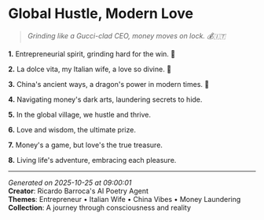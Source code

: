 # Global Hustle, Modern Love

> *Grinding like a Gucci-clad CEO, money moves on lock. 💰🇮🇹*

**1.** Entrepreneurial spirit, grinding hard for the win. 💼


**2.** La dolce vita, my Italian wife, a love so divine. 💝


**3.** China's ancient ways, a dragon's power in modern times. 🏮


**4.** Navigating money's dark arts, laundering secrets to hide.


**5.** In the global village, we hustle and thrive.


**6.** Love and wisdom, the ultimate prize.


**7.** Money's a game, but love's the true treasure.


**8.** Living life's adventure, embracing each pleasure.



---

*Generated on 2025-10-25 at 09:00:01*  
**Creator**: Ricardo Barroca's AI Poetry Agent  
**Themes**: Entrepreneur • Italian Wife • China Vibes • Money Laundering  
**Collection**: A journey through consciousness and reality